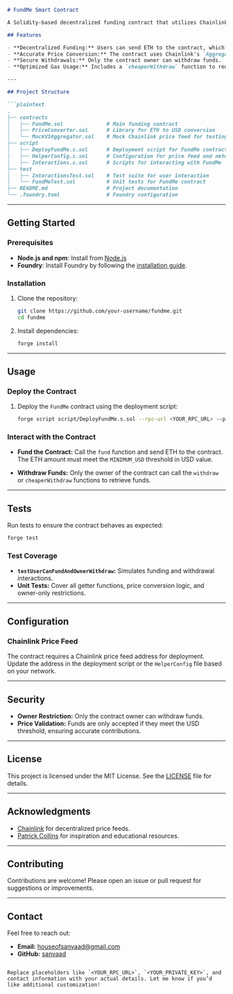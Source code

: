 ```markdown
# FundMe Smart Contract

A Solidity-based decentralized funding contract that utilizes Chainlink price feeds to enable secure and accurate funding in ETH. This contract allows users to contribute ETH, tracks contributions, and supports secure withdrawal of funds by the contract owner.

## Features

- **Decentralized Funding:** Users can send ETH to the contract, which ensures the value meets a minimum USD threshold using Chainlink price feeds.
- **Accurate Price Conversion:** The contract uses Chainlink's `AggregatorV3Interface` for real-time ETH/USD price conversion.
- **Secure Withdrawals:** Only the contract owner can withdraw funds.
- **Optimized Gas Usage:** Includes a `cheaperWithdraw` function to reduce gas costs.

---

## Project Structure

```plaintext
.
├── contracts
│   ├── FundMe.sol              # Main funding contract
│   ├── PriceConverter.sol      # Library for ETH to USD conversion
│   └── MockV3Aggregator.sol    # Mock Chainlink price feed for testing
├── script
│   ├── DeployFundMe.s.sol      # Deployment script for FundMe contract
│   ├── HelperConfig.s.sol      # Configuration for price feed and network-specific data
│   ├── Interactions.s.sol      # Scripts for interacting with FundMe
├── test
│   ├── InteractionsTest.sol    # Test suite for user interaction
│   └── FundMeTest.sol          # Unit tests for FundMe contract
├── README.md                   # Project documentation
└── .foundry.toml               # Foundry configuration
```

---

## Getting Started

### Prerequisites

- **Node.js and npm**: Install from [Node.js](https://nodejs.org/)
- **Foundry**: Install Foundry by following the [installation guide](https://book.getfoundry.sh/getting-started/installation).

### Installation

1. Clone the repository:
   ```bash
   git clone https://github.com/your-username/fundme.git
   cd fundme
   ```

2. Install dependencies:
   ```bash
   forge install
   ```

---

## Usage

### Deploy the Contract

1. Deploy the `FundMe` contract using the deployment script:
   ```bash
   forge script script/DeployFundMe.s.sol --rpc-url <YOUR_RPC_URL> --private-key <YOUR_PRIVATE_KEY> --broadcast
   ```

### Interact with the Contract

- **Fund the Contract:**
   Call the `fund` function and send ETH to the contract. The ETH amount must meet the `MINIMUM_USD` threshold in USD value.

- **Withdraw Funds:**
   Only the owner of the contract can call the `withdraw` or `cheaperWithdraw` functions to retrieve funds.

---

## Tests

Run tests to ensure the contract behaves as expected:

```bash
forge test
```

### Test Coverage
- **`testUserCanFundAndOwnerWithdraw`:** Simulates funding and withdrawal interactions.
- **Unit Tests:** Cover all getter functions, price conversion logic, and owner-only restrictions.

---

## Configuration

### Chainlink Price Feed

The contract requires a Chainlink price feed address for deployment. Update the address in the deployment script or the `HelperConfig` file based on your network.

---

## Security

- **Owner Restriction:** Only the contract owner can withdraw funds.
- **Price Validation:** Funds are only accepted if they meet the USD threshold, ensuring accurate contributions.

---

## License

This project is licensed under the MIT License. See the [LICENSE](LICENSE) file for details.

---

## Acknowledgments

- [Chainlink](https://chain.link/) for decentralized price feeds.
- [Patrick Collins](https://github.com/PatrickAlphaC) for inspiration and educational resources.

---

## Contributing

Contributions are welcome! Please open an issue or pull request for suggestions or improvements.

---

## Contact

Feel free to reach out:

- **Email:** houseofsanvaad@gmail.com
- **GitHub:** [sanvaad](https://github.com/sanvaad)

```

Replace placeholders like `<YOUR_RPC_URL>`, `<YOUR_PRIVATE_KEY>`, and contact information with your actual details. Let me know if you’d like additional customization!
